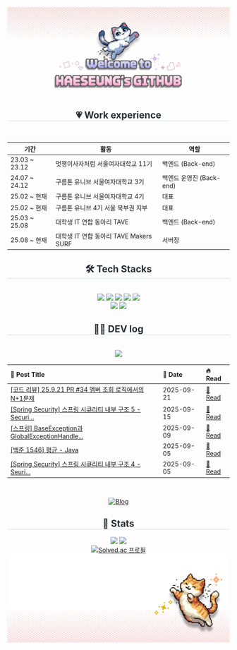 <div align="center">
  <img src="https://github.com/GOOHAESEUNG/GOOHAESEUNG/blob/main/%EC%A0%9C%EB%AA%A9%EC%9D%84-%EC%9E%85%EB%A0%A5%ED%95%B4%EC%A3%BC%EC%84%B8%EC%9A%94_.gif?raw=true" />
</div>


<div align= "center">
      <h2 style="border-bottom: 1px solid #d8dee4; color: #282d33;"> 💗 Work experience  </h2> <br> 

| 기간 | 활동 | 역할 |
|---|---|---|
| 23.03 ~ 23.12 | 멋쟁이사자처럼 서울여자대학교 11기 | 백엔드 (Back-end) |
| 24.07 ~ 24.12 | 구름톤 유니브 서울여자대학교 3기 | 백엔드 운영진 (Back-end) |
| 25.02 ~ 현재 | 구름톤 유니브 서울여자대학교 4기 | 대표 |
| 25.02 ~ 현재 | 구름톤 유니브 4기 서울 북부권 지부 | 대표 |
| 25.03 ~ 25.08 | 대학생 IT 연합 동아리 TAVE | 백엔드 (Back-end) |
| 25.08 ~ 현재 | 대학생 IT 연합 동아리 TAVE Makers SURF | 서버장 |
  </div>
    
<div align= "center">
    <h2 style="border-bottom: 1px solid #d8dee4; color: #282d33;"> 🛠️ Tech Stacks </h2> <br> 
    <div style="margin: 0 auto; text-align: center;" align= "center"> <img src="https://img.shields.io/badge/Android-3DDC84?style=for-the-badge&logo=Android&logoColor=white">
          <img src="https://img.shields.io/badge/C++-00599C?style=for-the-badge&logo=C%2B%2B&logoColor=white">
          <img src="https://img.shields.io/badge/Django-092E20?style=for-the-badge&logo=Django&logoColor=white">
          <img src="https://img.shields.io/badge/Java-007396?style=for-the-badge&logo=Java&logoColor=white">
          <img src="https://img.shields.io/badge/Python-3776AB?style=for-the-badge&logo=Python&logoColor=white">
          <br/><img src="https://img.shields.io/badge/Spring-6DB33F?style=for-the-badge&logo=Spring&logoColor=white">
          <img src="https://img.shields.io/badge/springboot-6DB33F?style=for-the-badge&logo=springboot&logoColor=white">
          </div>
    </div>
<div align="center">
  <h2 style="border-bottom: 1px solid #d8dee4; color: #282d33;"> 🧑‍💻 DEV log </h2> <br>
  <a href="https://gabalsebal.tistory.com/">
    <img src="https://img.shields.io/badge/Tistory-FF5A00?style=for-the-badge&logo=Tistory&logoColor=white">
  </a>
  <!-- BLOG-POST-LIST:START -->
<div align="center">

</div>

<div align="center">

| 🎯 **Post Title** | 📅 **Date** | 🔥 **Read** |
|:------------------|:------------|:------------|
| [[코드 리뷰] 25.9.21  PR #34 멤버 조회 로직에서의 N+1문제](https://gabalsebal.tistory.com/entry/%EC%BD%94%EB%93%9C-%EB%A6%AC%EB%B7%B0-25921-PR-34-%EB%A9%A4%EB%B2%84-%EC%A1%B0%ED%9A%8C-%EB%A1%9C%EC%A7%81%EC%97%90%EC%84%9C%EC%9D%98-N1%EB%AC%B8%EC%A0%9C) | 2025-09-21 | [📖 Read](https://gabalsebal.tistory.com/entry/%EC%BD%94%EB%93%9C-%EB%A6%AC%EB%B7%B0-25921-PR-34-%EB%A9%A4%EB%B2%84-%EC%A1%B0%ED%9A%8C-%EB%A1%9C%EC%A7%81%EC%97%90%EC%84%9C%EC%9D%98-N1%EB%AC%B8%EC%A0%9C) |
| [[Spring Security] 스프링 시큐리티 내부 구조 5 -Securi...](https://gabalsebal.tistory.com/entry/%EC%8A%A4%ED%94%84%EB%A7%81-%EC%8B%9C%ED%81%90%EB%A6%AC%ED%8B%B0-5-SecurityContextHolder%EC%97%90-%EB%8C%80%ED%95%98%EC%97%AC) | 2025-09-15 | [📖 Read](https://gabalsebal.tistory.com/entry/%EC%8A%A4%ED%94%84%EB%A7%81-%EC%8B%9C%ED%81%90%EB%A6%AC%ED%8B%B0-5-SecurityContextHolder%EC%97%90-%EB%8C%80%ED%95%98%EC%97%AC) |
| [[스프링] BaseException과 GlobalExceptionHandle...](https://gabalsebal.tistory.com/entry/%EC%8A%A4%ED%94%84%EB%A7%81-BaseException%EA%B3%BC-GlobalExceptionHandler-%EC%BD%94%EB%93%9C-%EB%9C%AF%EC%96%B4%EB%B3%B4%EA%B8%B0) | 2025-09-09 | [📖 Read](https://gabalsebal.tistory.com/entry/%EC%8A%A4%ED%94%84%EB%A7%81-BaseException%EA%B3%BC-GlobalExceptionHandler-%EC%BD%94%EB%93%9C-%EB%9C%AF%EC%96%B4%EB%B3%B4%EA%B8%B0) |
| [[백준 1546] 평균 - Java](https://gabalsebal.tistory.com/entry/%EB%B0%B1%EC%A4%80-1546-%ED%8F%89%EA%B7%A0-Java) | 2025-09-05 | [📖 Read](https://gabalsebal.tistory.com/entry/%EB%B0%B1%EC%A4%80-1546-%ED%8F%89%EA%B7%A0-Java) |
| [[Spring Security] 스프링 시큐리티 내부 구조 4 - Seuri...](https://gabalsebal.tistory.com/entry/Spring-Security-%EC%8A%A4%ED%94%84%EB%A7%81-%EC%8B%9C%ED%81%90%EB%A6%AC%ED%8B%B0-%EB%82%B4%EB%B6%80-%EA%B5%AC%EC%A1%B0-4-SeurityFilterChain-%EA%B5%AC%EC%A1%B0) | 2025-09-05 | [📖 Read](https://gabalsebal.tistory.com/entry/Spring-Security-%EC%8A%A4%ED%94%84%EB%A7%81-%EC%8B%9C%ED%81%90%EB%A6%AC%ED%8B%B0-%EB%82%B4%EB%B6%80-%EA%B5%AC%EC%A1%B0-4-SeurityFilterChain-%EA%B5%AC%EC%A1%B0) |

<br>

[![Blog](https://img.shields.io/badge/더%20많은%20글%20보기-FF6B6B?style=for-the-badge&logo=tistory&logoColor=white)](https://gabalsebal.tistory.com)

</div>
<!-- BLOG-POST-LIST:END -->
</div>
    </div>
<div align= "center"> 
    <h2 style="border-bottom: 1px solid #d8dee4; color: #282d33;"> 🏅 Stats </h2> <div align= "center"> <img src="https://github-readme-stats.vercel.app/api?username=GOOHAESEUNG&bg_color=180,ffffff,00000000&title_color=eda6c2&text_color=eda6c2"
         /> <img src="https://github-readme-stats.vercel.app/api/top-langs/?username=GOOHAESEUNG&layout=compact&bg_color=180,ffffff,00000000&title_color=eda6c2&text_color=eda6c2"
           /> </div> 
    </div>

<div align="center">
  <a href="https://solved.ac/amu6675">
    <img src="https://mazassumnida.wtf/api/v2/generate_badge?boj=amu6675" alt="Solved.ac 프로필" />
  </a>
</div>



<div align="center">
  <img src="https://github.com/GOOHAESEUNG/GOOHAESEUNG/blob/main/%EC%A0%9C%EB%AA%A9%EC%9D%84%20%EC%9E%85%EB%A0%A5%ED%95%B4%EC%A3%BC%EC%84%B8%EC%9A%94_-002%20(1).png?raw=true" />
</div>


